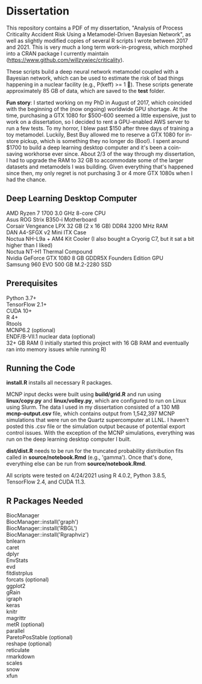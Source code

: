 # Dissertation

This repository contains a PDF of my dissertation, "Analysis of Process Criticality Accident Risk Using a Metamodel-Driven Bayesian Network", as well as slightly modified copies of several R scripts I wrote between 2017 and 2021. This is very much a long term work-in-progress, which morphed into a CRAN package I currently maintain (https://www.github.com/willzywiec/criticality).  

These scripts build a deep neural network metamodel coupled with a Bayesian network, which can be used to estimate the risk of bad things happening in a nuclear facility (e.g., P(keff) >= 1 🤯). These scripts generate approximately 85 GB of data, which are saved to the **test** folder.  

**Fun story**: I started working on my PhD in August of 2017, which coincided with the beginning of the (now ongoing) worldwide GPU shortage. At the time, purchasing a GTX 1080 for $500-600 seemed a little expensive, just to work on a dissertation, so I decided to rent a GPU-enabled AWS server to run a few tests. To my horror, I blew past $150 after three days of training a toy metamodel. Luckily, Best Buy allowed me to reserve a GTX 1080 for in-store pickup, which is something they no longer do (Boo!). I spent around $1700 to build a deep learning desktop computer and it's been a coin-saving workhorse ever since. About 2/3 of the way through my dissertation, I had to upgrade the RAM to 32 GB to accommodate some of the larger datasets and metamodels I was building. Given everything that's happened since then, my only regret is not purchasing 3 or 4 more GTX 1080s when I had the chance.  

## Deep Learning Desktop Computer
AMD Ryzen 7 1700 3.0 GHz 8-core CPU  
Asus ROG Strix B350-i Motherboard  
Corsair Vengeance LPX 32 GB (2 x 16 GB) DDR4 3200 MHz RAM  
DAN A4-SFGX v2 Mini ITX Case  
Noctua NH-L9a + AM4 Kit Cooler (I also bought a Cryorig C7, but it sat a bit higher than I liked)  
Noctua NT-H1 Thermal Compound  
Nvidia GeForce GTX 1080 8 GB GDDR5X Founders Edition GPU  
Samsung 960 EVO 500 GB M.2-2280 SSD  

## Prerequisites
Python 3.7+  
TensorFlow 2.1+  
CUDA 10+  
R 4+  
Rtools  
MCNP6.2 (optional)  
ENDF/B-VII.1 nuclear data (optional)  
32+ GB RAM (I initially started this project with 16 GB RAM and eventually ran into memory issues while running R)  

## Running the Code
**install.R** installs all necessary R packages.

MCNP input decks were built using **build/grid.R** and run using **linux/copy.py** and **linux/volley.py**, which are configured to run on Linux using Slurm. The data I used in my dissertation consisted of a 130 MB **mcnp-output.csv** file, which contains output from 1,542,397 MCNP simulations that were run on the Quartz supercomputer at LLNL. I haven't posted this .csv file or the simulation output because of potential export control issues. With the exception of the MCNP simulations, everything was run on the deep learning desktop computer I built.  

**dist/dist.R** needs to be run for the truncated probability distribution fits called in **source/notebook.Rmd** (e.g., 'gamma'). Once that's done, everything else can be run from **source/notebook.Rmd**.    
  
All scripts were tested on 4/24/2021 using R 4.0.2, Python 3.8.5, TensorFlow 2.4, and CUDA 11.3.  

## R Packages Needed
BiocManager  
BiocManager::install('graph')  
BiocManager::install('RBGL')  
BiocManager::install('Rgraphviz')  
bnlearn  
caret  
dplyr  
EnvStats  
evd  
fitdistrplus  
forcats (optional)  
ggplot2  
gRain  
igraph  
keras  
knitr  
magrittr  
metR (optional)  
parallel  
ParetoPosStable (optional)  
reshape (optional)  
reticulate  
rmarkdown  
scales  
snow  
xfun  
